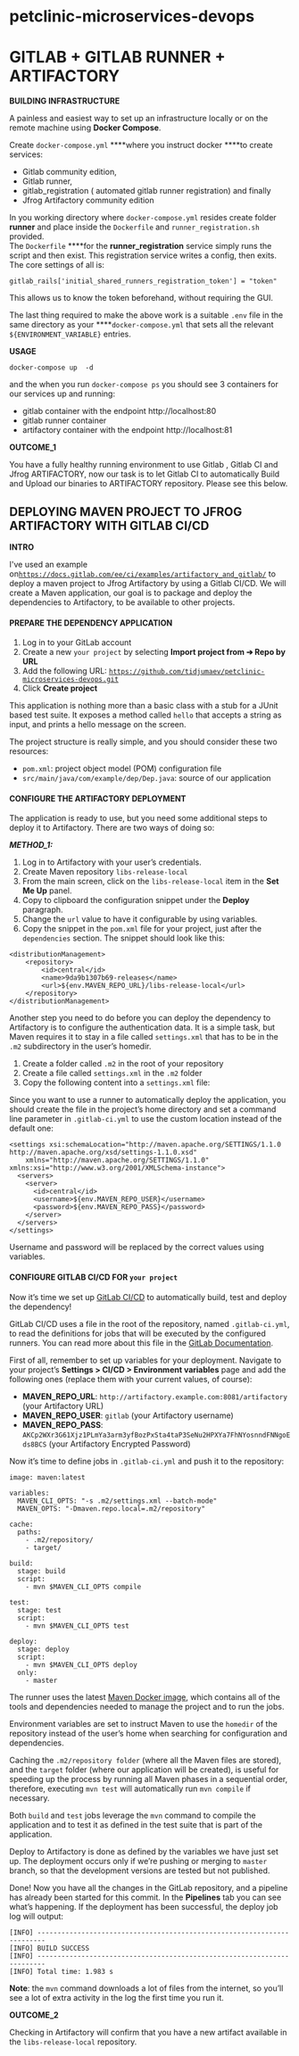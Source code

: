 # petclinic-microservices-devops

# GITLAB + GITLAB RUNNER + ARTIFACTORY

**BUILDING INFRASTRUCTURE**

A painless and easiest way to set up an  infrastructure locally or on the remote machine using **Docker Compose**.

Create `docker-compose.yml` ****where you instruct docker ****to create  services:  
- Gitlab community edition,   
- Gitlab runner,   
- gitlab\_registration \( automated gitlab runner registration\) and finally   
- Jfrog Artifactory community edition 

In you working  directory where `docker-compose.yml` resides create folder **runner** and  place inside the `Dockerfile` and `runner_registration.sh` provided.  
The `Dockerfile` ****for the **runner\_registration** service simply runs the script and then exist. This registration service writes a config, then exits. The core settings of all is:

`gitlab_rails['initial_shared_runners_registration_token'] = "token"`

This allows us to know the token beforehand, without requiring the GUI.

The last thing required to make the above work is a suitable `.env` file in the same directory as your ****`docker-compose.yml` that sets all the relevant `${ENVIRONMENT_VARIABLE}` entries.

**USAGE**

`docker-compose up  -d`

and the when you run `docker-compose ps` you should see 3 containers for our services up and running:  
- gitlab container with the endpoint http://localhost:80  
- gitlab runner container  
- artifactory container with the endpoint http://localhost:81

**OUTCOME\_1**

You have  a fully healthy running environment to use Gitlab ,  Gitlab CI   and Jfrog ARTIFACTORY, now our task is to let Gitlab CI to automatically Build and Upload our binaries to ARTIFACTORY repository. Please see this below.

## DEPLOYING MAVEN PROJECT TO JFROG ARTIFACTORY WITH GITLAB CI/CD

**INTRO**

I've used an example on[`https://docs.gitlab.com/ee/ci/examples/artifactory_and_gitlab/`](https://docs.gitlab.com/ee/ci/examples/artifactory_and_gitlab/)  to deploy a maven project to Jfrog Artifactory by using a Gitlab CI/CD. We will create  a Maven application, our goal is to package and deploy the dependencies to Artifactory, to be available to other projects.

#### PREPARE THE DEPENDENCY APPLICATION <a id="prepare-the-dependency-application"></a>

1. Log in to your GitLab account
2. Create a new `your project` by selecting **Import project from ➔ Repo by URL**
3. Add the following URL: [`https://github.com/tidjumaev/petclinic-microservices-devops.git`](https://gitlab.com/gitlab-examples/maven/simple-maven-dep)
4. Click **Create project**

This application is nothing more than a basic class with a stub for a JUnit based test suite. It exposes a method called `hello` that accepts a string as input, and prints a hello message on the screen.

The project structure is really simple, and you should consider these two resources:

* `pom.xml`: project object model \(POM\) configuration file
* `src/main/java/com/example/dep/Dep.java`: source of our application

#### CONFIGURE THE ARTIFACTORY DEPLOYMENT <a id="configure-the-artifactory-deployment"></a>

The application is ready to use, but you need some additional steps to deploy it to Artifactory. There are two ways of doing so:

_**METHOD\_1:**_

1. Log in to Artifactory with your user’s credentials.
2. Create Maven repository `libs-release-local`
3. From the main screen, click on the `libs-release-local` item in the **Set Me Up** panel.
4. Copy to clipboard the configuration snippet under the **Deploy** paragraph.
5. Change the `url` value to have it configurable by using variables.
6. Copy the snippet in the `pom.xml` file for your project, just after the `dependencies` section. The snippet should look like this:

```text
<distributionManagement>
    <repository>
        <id>central</id>
        <name>9da9b1307b69-releases</name>
        <url>${env.MAVEN_REPO_URL}/libs-release-local</url>
    </repository>
</distributionManagement>
```

Another step you need to do before you can deploy the dependency to Artifactory is to configure the authentication data. It is a simple task, but Maven requires it to stay in a file called `settings.xml` that has to be in the `.m2` subdirectory in the user’s homedir.

1. Create a folder called `.m2` in the root of your repository
2. Create a file called `settings.xml` in the `.m2` folder
3. Copy the following content into a `settings.xml` file:

Since you want to use a runner to automatically deploy the application, you should create the file in the project’s home directory and set a command line parameter in `.gitlab-ci.yml` to use the custom location instead of the default one:

```text
<settings xsi:schemaLocation="http://maven.apache.org/SETTINGS/1.1.0 http://maven.apache.org/xsd/settings-1.1.0.xsd"
    xmlns="http://maven.apache.org/SETTINGS/1.1.0" xmlns:xsi="http://www.w3.org/2001/XMLSchema-instance">
  <servers>
    <server>
      <id>central</id>
      <username>${env.MAVEN_REPO_USER}</username>
      <password>${env.MAVEN_REPO_PASS}</password>
    </server>
  </servers>
</settings>
```

Username and password will be replaced by the correct values using variables.

#### CONFIGURE GITLAB CI/CD FOR  **`your project`** <a id="configure-gitlab-cicd-for-simple-maven-dep"></a>

Now it’s time we set up [GitLab CI/CD](https://about.gitlab.com/stages-devops-lifecycle/continuous-integration/) to automatically build, test and deploy the dependency!

GitLab CI/CD uses a file in the root of the repository, named `.gitlab-ci.yml`, to read the definitions for jobs that will be executed by the configured runners. You can read more about this file in the [GitLab Documentation](https://docs.gitlab.com/ee/ci/yaml/README.html).

First of all, remember to set up variables for your deployment. Navigate to your project’s **Settings &gt; CI/CD &gt; Environment variables** page and add the following ones \(replace them with your current values, of course\):

* **MAVEN\_REPO\_URL**: `http://artifactory.example.com:8081/artifactory` \(your Artifactory URL\)
* **MAVEN\_REPO\_USER**: `gitlab` \(your Artifactory username\)
* **MAVEN\_REPO\_PASS**: `AKCp2WXr3G61Xjz1PLmYa3arm3yfBozPxSta4taP3SeNu2HPXYa7FhNYosnndFNNgoEds8BCS` \(your Artifactory Encrypted Password\)

Now it’s time to define jobs in `.gitlab-ci.yml` and push it to the repository:

```text
image: maven:latest

variables:
  MAVEN_CLI_OPTS: "-s .m2/settings.xml --batch-mode"
  MAVEN_OPTS: "-Dmaven.repo.local=.m2/repository"

cache:
  paths:
    - .m2/repository/
    - target/

build:
  stage: build
  script:
    - mvn $MAVEN_CLI_OPTS compile

test:
  stage: test
  script:
    - mvn $MAVEN_CLI_OPTS test

deploy:
  stage: deploy
  script:
    - mvn $MAVEN_CLI_OPTS deploy
  only:
    - master
```

The runner uses the latest [Maven Docker image](https://hub.docker.com/_/maven/), which contains all of the tools and dependencies needed to manage the project and to run the jobs.

Environment variables are set to instruct Maven to use the `homedir` of the repository instead of the user’s home when searching for configuration and dependencies.

Caching the `.m2/repository folder` \(where all the Maven files are stored\), and the `target` folder \(where our application will be created\), is useful for speeding up the process by running all Maven phases in a sequential order, therefore, executing `mvn test` will automatically run `mvn compile` if necessary.

Both `build` and `test` jobs leverage the `mvn` command to compile the application and to test it as defined in the test suite that is part of the application.

Deploy to Artifactory is done as defined by the variables we have just set up. The deployment occurs only if we’re pushing or merging to `master` branch, so that the development versions are tested but not published.

Done! Now you have all the changes in the GitLab repository, and a pipeline has already been started for this commit. In the **Pipelines** tab you can see what’s happening. If the deployment has been successful, the deploy job log will output:

```text
[INFO] ------------------------------------------------------------------------
[INFO] BUILD SUCCESS
[INFO] ------------------------------------------------------------------------
[INFO] Total time: 1.983 s
```

**Note**: the `mvn` command downloads a lot of files from the internet, so you’ll see a lot of extra activity in the log the first time you run it.

**OUTCOME\_2**

Checking in Artifactory will confirm that you have a new artifact available in the `libs-release-local` repository.  
